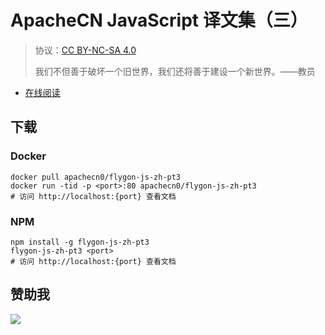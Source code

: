 # ApacheCN JavaScript 译文集（三）

> 协议：[CC BY-NC-SA 4.0](http://creativecommons.org/licenses/by-nc-sa/4.0/)
> 
> 我们不但善于破坏一个旧世界，我们还将善于建设一个新世界。——教员

* [在线阅读](https://js3.flygon.net)
## 下载

### Docker

```
docker pull apachecn0/flygon-js-zh-pt3
docker run -tid -p <port>:80 apachecn0/flygon-js-zh-pt3
# 访问 http://localhost:{port} 查看文档
```

### NPM

```
npm install -g flygon-js-zh-pt3
flygon-js-zh-pt3 <port>
# 访问 http://localhost:{port} 查看文档
```

## 赞助我

![](https://img-blog.csdnimg.cn/20200112005920729.png)
